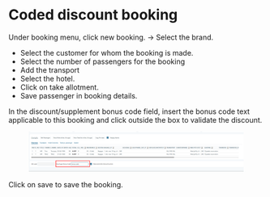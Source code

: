 # Coded discount booking

Under booking menu, click new booking. -> Select the brand.&#x20;

* Select the customer for whom the booking is made.&#x20;
* Select the number of passengers for the booking&#x20;
* Add the transport&#x20;
* Select the hotel.&#x20;
* Click on take allotment.&#x20;
* Save passenger in booking details.&#x20;

In the discount/supplement bonus code field, insert the bonus code text applicable to this booking and click outside the box to validate the discount.&#x20;

<figure><img src="../../.gitbook/assets/image (4) (1) (1) (1) (1) (1) (1) (1).png" alt=""><figcaption></figcaption></figure>

Click on save to save the booking.
